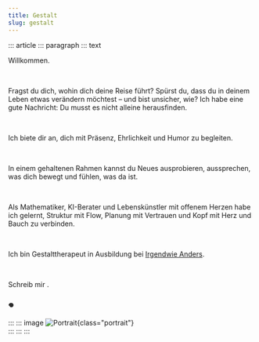 ```yaml
---
title: Gestalt
slug: gestalt
---
```


::: article
::: paragraph
::: text

Willkommen.

&nbsp;
 
Fragst du dich, wohin dich deine Reise führt? Spürst du, dass du in deinem Leben etwas verändern möchtest – und bist unsicher, wie? Ich habe eine gute Nachricht: Du musst es nicht alleine herausfinden.

&nbsp;

Ich biete dir an, dich mit Präsenz, Ehrlichkeit und Humor zu begleiten. 

&nbsp;

In einem gehaltenen Rahmen kannst du Neues ausprobieren, aussprechen, was dich bewegt und fühlen, was da ist. 

&nbsp;

Als Mathematiker, KI-Berater und Lebenskünstler mit offenem Herzen habe ich gelernt, Struktur mit Flow, Planung mit Vertrauen und Kopf mit Herz und Bauch zu verbinden.

&nbsp;

Ich bin Gestalttherapeut in Ausbildung bei [Irgendwie Anders](https://irgendwie-anders.de/).

&nbsp;

Schreib mir 
<a href="mailto:" class="crypted-mail"
   data-name="$email_username$"
   data-domain="$email_domain$"
   data-tld="$email_tld$"
   onclick="window.location.href = 'mailto:' + this.dataset.name + '@' + this.dataset.domain + '.' + this.dataset.tld; return false;">
</a>.

### 𖦹

:::
::: image
![Portrait](../static/img/portrait_le.jpg){class="portrait"} \
:::
:::
:::
